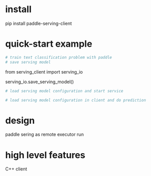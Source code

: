 # install
pip install paddle-serving-client
# quick-start example
``` python
# train text classification problem with paddle
# save serving model
```
from serving_client import serving_io

serving_io.save_serving_model()


``` python
# load serving model configuration and start service
```

``` python
# load serving model configuration in client and do prediction
```

# design
paddle sering as remote executor run

# high level features
C++ client
